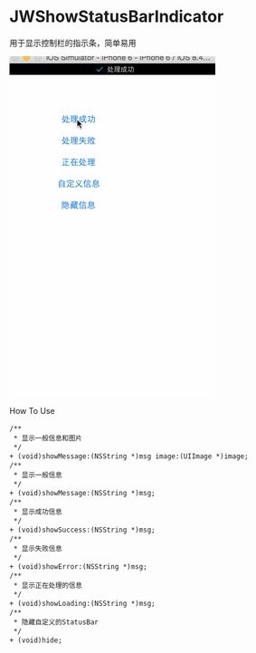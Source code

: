 # JWShowStatusBarIndicator
用于显示控制栏的指示条，简单易用


![状态栏指示条gif图](状态栏指示条.gif)

How To Use
```objc
/**
 * 显示一般信息和图片
 */
+ (void)showMessage:(NSString *)msg image:(UIImage *)image;
/**
 * 显示一般信息
 */
+ (void)showMessage:(NSString *)msg;
/**
 * 显示成功信息
 */
+ (void)showSuccess:(NSString *)msg;
/**
 * 显示失败信息
 */
+ (void)showError:(NSString *)msg;
/**
 * 显示正在处理的信息
 */
+ (void)showLoading:(NSString *)msg;
/**
 * 隐藏自定义的StatusBar
 */
+ (void)hide;
```
